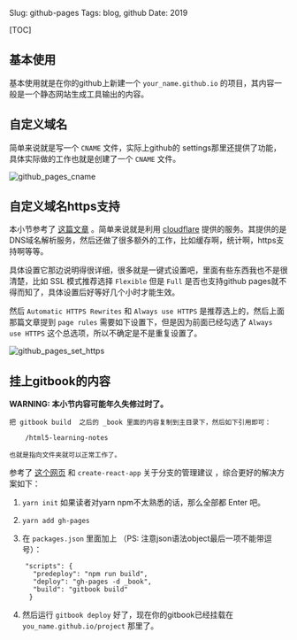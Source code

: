 Slug: github-pages
Tags: blog, github
Date: 2019

[TOC]

## 基本使用

基本使用就是在你的github上新建一个 `your_name.github.io` 的项目，其内容一般是一个静态网站生成工具输出的内容。



## 自定义域名

简单来说就是写一个 `CNAME` 文件，实际上github的 settings那里还提供了功能，具体实际做的工作也就是创建了一个 `CNAME` 文件。

![github_pages_cname]({static}/images/others/github_pages_cname.png)




## 自定义域名https支持

本小节参考了 [这篇文章](https://hackernoon.com/set-up-ssl-on-github-pages-with-custom-domains-for-free-a576bdf51bc) 。简单来说就是利用 [cloudflare](https://www.cloudflare.com) 提供的服务。其提供的是DNS域名解析服务，然后还做了很多额外的工作，比如缓存啊，统计啊，https支持啊等等。

具体设置它那边说明得很详细，很多就是一键式设置吧，里面有些东西我也不是很清楚，比如 SSL 模式推荐选择 `Flexible` 但是 `Full` 是否也支持github pages就不得而知了，具体设置后好等好几个小时才能生效。

然后 `Automatic HTTPS Rewrites` 和 `Always use HTTPS` 是推荐选上的，然后上面那篇文章提到 `page rules` 需要如下设置下，但是因为前面已经勾选了 `Always use HTTPS` 这个总选项，所以不确定是不是重复设置了。



![github_pages_set_https]({static}/images/others/github_pages_set_https.png)





## 挂上gitbook的内容

**WARNING: 本小节内容可能年久失修过时了。**

```text
把 gitbook build  之后的 _book 里面的内容复制到主目录下，然后如下引用即可：

    /html5-learning-notes

也就是指向文件夹就可以正常工作了。
```

参考了 [这个网页](http://www.chengweiyang.cn/gitbook/github-pages/README.html) 和 `create-react-app` 关于分支的管理建议 ，综合更好的解决方案如下：

1.  `yarn init`  如果读者对yarn npm不太熟悉的话，那么全部都 Enter 吧。

2.  `yarn add gh-pages`

3.  在 `packages.json` 里面加上 （PS: 注意json语法object最后一项不能带逗号）：

```text
    "scripts": {
      "predeploy": "npm run build",
      "deploy": "gh-pages -d _book",
      "build": "gitbook build"
     }
```

4.  然后运行 `gitbook deploy` 好了，现在你的gitbook已经挂载在 `you_name.github.io/project` 那里了。